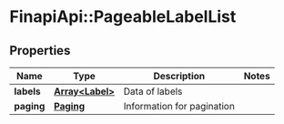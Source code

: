# FinapiApi::PageableLabelList

## Properties
Name | Type | Description | Notes
------------ | ------------- | ------------- | -------------
**labels** | [**Array&lt;Label&gt;**](Label.md) | Data of labels | 
**paging** | [**Paging**](Paging.md) | Information for pagination | 


